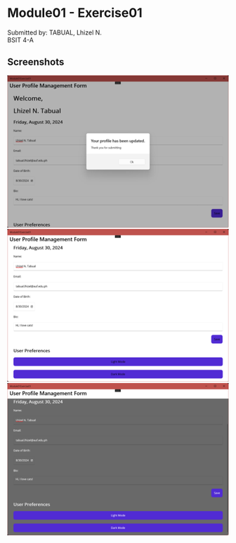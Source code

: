 <h1>Module01 - Exercise01</h1>
<p>Submitted by: TABUAL, Lhizel N. <br>BSIT 4-A</p>

<h2>Screenshots</h2>
<img src="screenshots/screenshot1.png">
<img src="screenshots/screenshot2.png">
<img src="screenshots/screenshot3.png">
